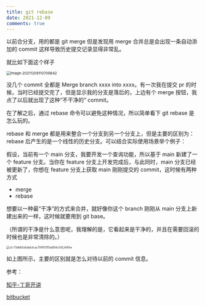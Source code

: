 ```yaml
---
title: git rebase
date: 2021-12-09
comments: true
---
```


以前合分支，用的都是 git merge 但是发现用 merge 合并总是会出现一条自动添加的 commit 这样导致历史提交记录显得非常乱。

<!--more-->

就比如下面这个样子

<img src="https://gitee.com/yangbaoqiang/images/raw/master/blogpics/image-20211209110709842.png" alt="image-20211209110709842" style="zoom:67%; margin: 0 auto;"/>





没几个 commit 全都是 Merge branch xxxx into xxxx。有一次我在提交 pr 的时候，当时已经提交完了，但是显示我的分支是落后的，上边有个 merge 按钮，我点了以后就出现了这种“不干净的” commit。



在了解之后，通过 rebase 命令可以避免这种情况，所以简单看下 git rebase 是怎么玩的。



rebase  和 merge 都是用来整合一个分支到另一个分支上，但是主要的区别为：rebase 后产生的是一个线性的历史分支。可以结合实际使用场景举个例子：

假设，当前有一个 main 分支，我要开发一个查询功能，所以基于 main 新建了一个 feature 分支。当你在  feature 分支上开发完成后，与此同时，main 分支已经被更新了，你想在  feature 分支上获取 main 刚刚提交的 commit，这时候有两种方式

- merge
- rebase

想要以一种最“干净”的方式来合并，就好像你这个 branch 刚刚从 main 分支上新建出来的一样，这时候就要用到 git base。

（所谓的干净是什么意思呢，我理解的是，它看起来是干净的，并且在需要回滚的时候也是非常清除的。）

<img src="https://gitee.com/yangbaoqiang/images/raw/master/blogpics/v2-73db63a5abb3cac70f913155a854cf29_1440w.jpg" alt="v2-73db63a5abb3cac70f913155a854cf29_1440w" style="zoom:50%; margin: 0 auto;" />

如上图所示，主要的区别就是怎么对待以前的 commit 信息。



参考：

[知乎-丁哥开讲](https://zhuanlan.zhihu.com/p/75499871)

[bitbucket](https://www.atlassian.com/git/tutorials/rewriting-history/git-rebase)
